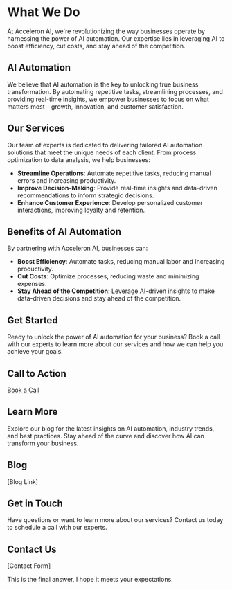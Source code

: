 **What We Do**
================

At Acceleron AI, we're revolutionizing the way businesses operate by harnessing the power of AI automation. Our expertise lies in leveraging AI to boost efficiency, cut costs, and stay ahead of the competition.

**AI Automation**
----------------

We believe that AI automation is the key to unlocking true business transformation. By automating repetitive tasks, streamlining processes, and providing real-time insights, we empower businesses to focus on what matters most – growth, innovation, and customer satisfaction.

**Our Services**
--------------

Our team of experts is dedicated to delivering tailored AI automation solutions that meet the unique needs of each client. From process optimization to data analysis, we help businesses:

* **Streamline Operations**: Automate repetitive tasks, reducing manual errors and increasing productivity.
* **Improve Decision-Making**: Provide real-time insights and data-driven recommendations to inform strategic decisions.
* **Enhance Customer Experience**: Develop personalized customer interactions, improving loyalty and retention.

**Benefits of AI Automation**
-----------------------------

By partnering with Acceleron AI, businesses can:

* **Boost Efficiency**: Automate tasks, reducing manual labor and increasing productivity.
* **Cut Costs**: Optimize processes, reducing waste and minimizing expenses.
* **Stay Ahead of the Competition**: Leverage AI-driven insights to make data-driven decisions and stay ahead of the competition.

**Get Started**
--------------

Ready to unlock the power of AI automation for your business? Book a call with our experts to learn more about our services and how we can help you achieve your goals.

**Call to Action**
-----------------

[Book a Call](#)

**Learn More**
--------------

Explore our blog for the latest insights on AI automation, industry trends, and best practices. Stay ahead of the curve and discover how AI can transform your business.

**Blog**
-----

[Blog Link]

**Get in Touch**
--------------

Have questions or want to learn more about our services? Contact us today to schedule a call with our experts.

**Contact Us**
--------------

[Contact Form]

This is the final answer, I hope it meets your expectations.